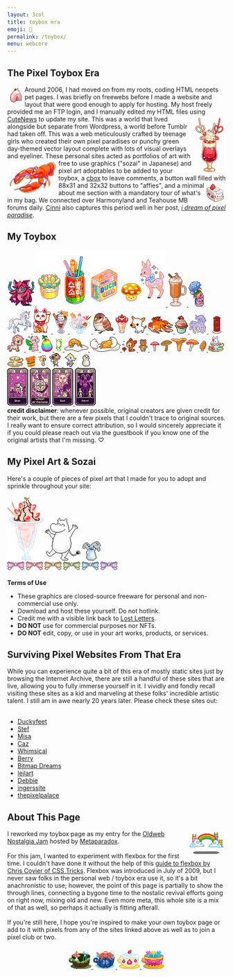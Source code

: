 ```yaml
---
layout: 3col
title: toybox era
emoji: 🧸
permalink: /toybox/
menu: webcore
---
```


<div class="container" style="image-rendering: pixelated;">
    <div class="toy-flex-item">
        <h2>The Pixel Toybox Era</h2>
        <img src="/graphics/toy/cakepink.gif" align="left" style="margin: 5px;" title="made by duckyfeet, linked below">Around 2006, I had moved on from my roots, coding HTML neopets pet pages. I was briefly on freewebs before I made a website and layout that were good enough to apply for hosting. My host freely provided me an FTP login, and I manually edited my HTML files using <a target="_blank" href="https://cutephp.com">CuteNews</a><img src="/graphics/toy/soda1b.gif" align="right" style="margin: 5px;" title="made by jo of Whimsical!, linked below"> to update my site. This was a world that lived alongside but separate from Wordpress, a world before Tumblr had taken off. This was a web meticulously crafted by teenage girls who created their own pixel paradises or punchy green day-themed vector layout complete with lots of visual overlays and eyeliner. These personal sites acted as portfolios of art with <img src="/graphics/toy/harbortaffy_lobster.gif" align="left" style="margin: 5px;" title="made by Bitmap Dreams, linked below">free to use graphics ("sozai" in Japanese) and pixel art adoptables to be added to your toybox, a <a target="_blank" href="https://www.cbox.ws/">cbox</a> to leave comments, a button wall filled with 88x31 and 32x32 buttons to "affies", and a minimal <img src="/graphics/toy/nyan_strawbshort.gif" align="right" style="margin: 5px;" title="made by lejlart, linked below">about me section with a mandatory tour of what's in my bag. We connected over Harmonyland and Teahouse MB forums daily. <a target="_blank" href="https://cinni.net/">Cinni</a> also captures this period well in her post, <a target="_blank" href="https://zine.yesterweb.org/issue-00/index.php?page=8"><i>i dream of pixel paradise</i></a>.
    </div>
    <div class="toy-flex-item">
        <h2>My Toybox</h2>
        <div class="noext">
            <a target="_blank" href="https://creaturesinsi.de/">
                <img src="/graphics/toy/004_vespia_alastin.png" title="This is Serelia, a one-of-a-kind Vespia creature I've adopted from Creatures Inside">
            </a>
            <a target="_blank" href="https://pixelins.tumblr.com/">
                <img src="/graphics/toy/pixelins.gif">
            </a>
            <a target="_blank" href="https://www.deviantart.com/king-lulu-deer">
                <img src="/graphics/toy/psl_kingluludeer.gif"/>
            </a>
            <a target="_blank" href="https://www.lejlart.com/apple.html">
                <img src="/graphics/toy/lacroixhydrangea.gif">
            </a>
            <a target="_blank" href="https://www.lejlart.com/apple.html">
                <img src="/graphics/toy/unipix2.gif"/>
            </a>
            <a target="_blank" href="https://pixels.heylouise.space/">
                <img src="/graphics/toy/50-maneki-neko1.png">
            </a>
            <a target="_blank" href="https://www.lejlart.com/apple.html">
                <img src="/graphics/toy/nyan_sundae.gif">
            </a>
            <a target="_blank" href="https://web.archive.org/web/20061013174801/http://www.scribbleland.net/">
                <img src="/graphics/toy/parfait_scribbleland.gif">
            </a>
            <a target="_blank" href="http://pokyaron.fc2web.com/sozai.htm">
                <img src="/graphics/toy/bird1.gif">
            </a>
            <img src="/graphics/toy/parfait2.png" title="If you know where this came from, please send me the link!"/>
            <a target="_blank" href="http://mes.fc2web.com/">
                <img src="/graphics/toy/smalldog1.gif">
            </a>
            <a target="_blank" href="https://www.lejlart.com/apple.html">
                <img src="/graphics/toy/goldfish1.gif">
            </a>
            <a target="_blank" href="https://www.lejlart.com/apple.html">
                <img src="/graphics/toy/cupc3.gif">
            </a>
            <a target="_blank" href="https://www.lejlart.com/apple.html">
                <img src="/graphics/toy/meltycornpixel.gif">
            </a>
            <a target="_blank" href="http://whimsical.heartette.net/">
                <img src="/graphics/toy/mail.gif"/>
            </a>
            <a target="_blank" href="https://www.lejlart.com/apple.html">
                <img src="/graphics/toy/toki_dolce.gif">
            </a>
            <a target="_blank" href="https://www.lejlart.com/apple.html">
                <img src="/graphics/toy/candychan.gif">
            </a>
            <a target="_blank" href="https://www.lejlart.com/apple.html">
                <img src="/graphics/toy/negg_rainbow.gif">
            </a>
            <a target="_blank" href="https://archive.sudomemo.net/">
                <img src="/graphics/toy/frog.gif">
            </a>
            <a target="_blank" href="https://www.lejlart.com/apple.html">
                <img src="/graphics/toy/gudetama_blanket.gif">
            </a>
            <a target="_blank" href="https://www.lejlart.com/apple.html">
                <img src="/graphics/toy/gudetama_hideegg.gif">
            </a>
            <a target="_blank" href="http://cute.lolipop.jp/hotchoco.html">
                <img src="/graphics/toy/bambi.gif"/>
            </a>
            <a target="_blank" href="https://blanketfort.neocities.org/">
                <img src="/graphics/toy/mail bear.gif"/>
            </a>
            <a target="_blank" href="https://www.deviantart.com/king-lulu-deer">
                <img src="/graphics/toy/mushroomjiggle_kingluludeer.gif"/>
            </a>
            <a target="_blank" href="https://www.lejlart.com/apple.html">
                <img src="/graphics/toy/bun_tearose.gif">
            </a>
            <a target="_blank" href="https://www.lejlart.com/apple.html">
                <img src="/graphics/toy/tcup8pastelylwblue.png">
            </a>
            <img src="/graphics/toy/burgerbounce.gif" title="If you know where this came from, please send me the link! I don't think it's from http://mirukuma.blogspot.com/p/sozai.html because they sadly stole and slightly recolored a ton of Scribbleland's pixels."/>
            <a target="_blank" href="http://sorahana.ciao.jp/">
                <img src="/graphics/toy/bee.gif">
            </a>
            <a target="_blank" href="https://ac.kuchiki.net/">
                <img src="/graphics/toy/saharah.gif" title="pixel friends | Saharah"/>
                <img src="/graphics/toy/tia.gif" title="pixel friends | Tia" />
                <img src="/graphics/toy/snowman.gif" title="pixel friends | Snowman"/>
            </a>
            <br>
            <a target="_blank" href="https://www.deviantart.com/king-lulu-deer">
                <img src="/graphics/toy/star_tarot_kingluludeer.gif"/> 
                <img src="/graphics/toy/wheeloffortune_tarot_kingluludeer.gif"/> 
                <img src="/graphics/toy/sun_tarot_kingluludeer.gif"/> 
                <img src="/graphics/toy/devil_tarot_kingluludeer.gif"/>
            </a>
            <br>
            <b>credit disclaimer</b>: whenever possible, original creators are given credit for their work, but there are a few pixels that I couldn't trace to original sources. I really want to ensure correct attribution, so I would sincerely appreciate it if you could please reach out via the guestbook if you know one of the original artists that I'm missing. &#9825;
        </div>
    </div>
    <div class="toy-flex-item">
        <h2>My Pixel Art & Sozai</h2>
        Here's a couple of pieces of pixel art that I made for you to adopt and sprinkle throughout your site: 
        <br>
        <br>
        <img src="/graphics/adoptables/parfait.png">
        <img src="/graphics/adoptables/dancing-moomin-lostletters.png" title="Note: I do not claim ownership of Moomin, I just drew him because he's the best boy">
        <img src="/graphics/adoptables/flowers-pitcher.png">
        <br>
        <img src="/graphics/adoptables/bow-pink-lostletters.png">
        <img src="/graphics/adoptables/bow-blush-lostletters.png">
        <img src="/graphics/adoptables/bow-gold-lostletters.png">
        <img src="/graphics/adoptables/bow-matcha-lostletters.png">
        <img src="/graphics/adoptables/bow-seafoam-lostletters.png">
        <img src="/graphics/adoptables/bow-purple-lostletters.png">
        <br>
        <br>
        <b>Terms of Use</b>
        <ul>
            <li>These graphics are closed-source freeware for personal and non-commercial use only.
            </li>
            <li>Download and host these yourself. Do not hotlink.
            </li>
            <li>Credit me with a visible link back to <a href="https://lostletters.neocities.org/">Lost Letters</a>.
            </li>
            <li><b>DO NOT</b> use for commercial purposes nor NFTs.
            </li>
            <li><b>DO NOT</b> edit, copy, or use in your art works, products, or services.</li>
        </ul>
    </div>
    <div class="toy-flex-item">
        <h2>Surviving Pixel Websites From That Era</h2>
        While you can experience quite a bit of this era of mostly static sites just by browsing the Internet Archive, there are still a handful of these sites that are live, allowing you to fully immerse yourself in it. I vividly and fondly recall visiting these sites as a kid and marveling at these folks' incredible artistic talent. I still am in awe nearly 20 years later. Please check these sites out:
        <br>
        <br>
        <ul>
            <li><a target="_blank" href="https://www.jellyfishforest.com/duckyfeet/">Duckyfeet</a></li>
            <li><a target="_blank" href="https://www.mooncandy.net/stef/">Stef</a></li>
            <li><a target="_blank" href="http://misa.phoophie.com/home.html">Misa</a></li>
            <li><a target="_blank" href="http://caz.pausedlife.com/homepage.html">Caz</a></li>
            <li><a target="_blank" href="http://whimsical.heartette.net/">Whimsical</a></li>
            <li><a target="_blank" href="http://berry.heartette.net/">Berry</a></li>
            <li><a target="_blank" href="https://www.lastsecret.net/bitmapdreams/">Bitmap Dreams</a></li>
            <li><a target="_blank" href="https://www.lejlart.com/apple.html">lejlart</a></li>
            <li><a target="_blank" href="http://individual.utoronto.ca/debbie_lo/index.html">Debbie</a></li>
            <li><a target="_blank" href="http://pixels.ingerssite.de/">ingerssite</a></li>
            <li><a target="_blank" href="https://thepixelpalace.forumotion.com/">thepixelpalace</a></li>
        </ul>
    </div>
    <div class="toy-flex-item">
        <h2>About This Page</h2>
        <img src="/graphics/toy/forest3.gif" align="right" style="margin: 5px;" title="made by duckyfeet, linked below">
        I reworked my toybox page as my entry for the <a target="_blank" href="https://itch.io/jam/oldweb-nostalgia-jam">Oldweb Nostalgia Jam</a> hosted by <a target="_blank" href="https://metaparadox.neocities.org/">Metaparadox</a>. 
        <br>
        <br>
        For this jam, I wanted to experiment with flexbox for the first time. I couldn't have done it without the help of this <a target="_blank" href="https://css-tricks.com/snippets/css/a-guide-to-flexbox/">guide to flexbox by Chris Coyier of CSS Tricks</a>. Flexbox was introduced in July of 2009, but I never saw folks in the personal web / toybox era use it, so it's a bit anachronistic to use; however, the point of this page is partially to show the through lines, connecting a bygone time to the nostalic revival efforts going on right now, mixing old and new. Even more meta, this whole site is a mix of that as well, so perhaps it actually is fitting afterall.
        <br>
        <br>
        If you're still here, I hope you're inspired to make your own toybox page or add to it with pixels from any of the sites linked above as well as to join a pixel club or two.
        <br>
        <br>
        <center>
            <a href="/afternoontea/">
                <img src="/graphics/teahouse/teacup/mush-lostletters.png" title="tastes a bit earthy - made by Lost Letters"/>
            </a>
            <a href="/afternoontea/">
                <img src="/graphics/teahouse/teacup/takoonsen-lostletters.png" title="tastes like salt water - made by Lost Letters"/>
            </a>
                <a href="/afternoontea/">
            <img src="/graphics/teahouse/teacup/shortcake-lostletters.png" title="tastes like strawberry shortcake - made by Lost Letters"/>
            </a>
            <a href="/afternoontea/">
                <img src="/graphics/teahouse/teacup/lostletters-panpride.gif" title="tastes like pan pride - made by Lost Letters"/>
            </a>
        </center>
    </div>
</div>
